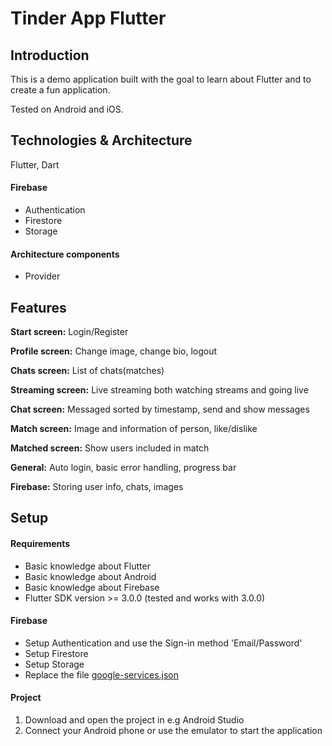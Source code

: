 # Tinder App Flutter

## Introduction
This is a demo application built with the goal to learn about Flutter and to create a fun application.

Tested on Android and iOS.

## Technologies & Architecture
Flutter, Dart

#### Firebase 
* Authentication
* Firestore
* Storage

#### Architecture components
* Provider

## Features

**Start screen:** Login/Register

**Profile screen:** Change image, change bio, logout

**Chats screen:** List of chats(matches)

**Streaming screen:** Live streaming both watching streams and going live

**Chat screen:** Messaged sorted by timestamp, send and show messages

**Match screen:** Image and information of person, like/dislike 

**Matched screen:** Show users included in match

**General:** Auto login, basic error handling, progress bar

**Firebase:** Storing user info, chats, images


## Setup

#### Requirements
* Basic knowledge about Flutter
* Basic knowledge about Android
* Basic knowledge about Firebase
* Flutter SDK version >= 3.0.0 (tested and works with 3.0.0)

#### Firebase
* Setup Authentication and use the Sign-in method 'Email/Password'
* Setup Firestore
* Setup Storage
* Replace the file [google-services.json](android/app/google-services.json)

#### Project
1. Download and open the project in e.g Android Studio
2. Connect your Android phone or use the emulator to start the application
